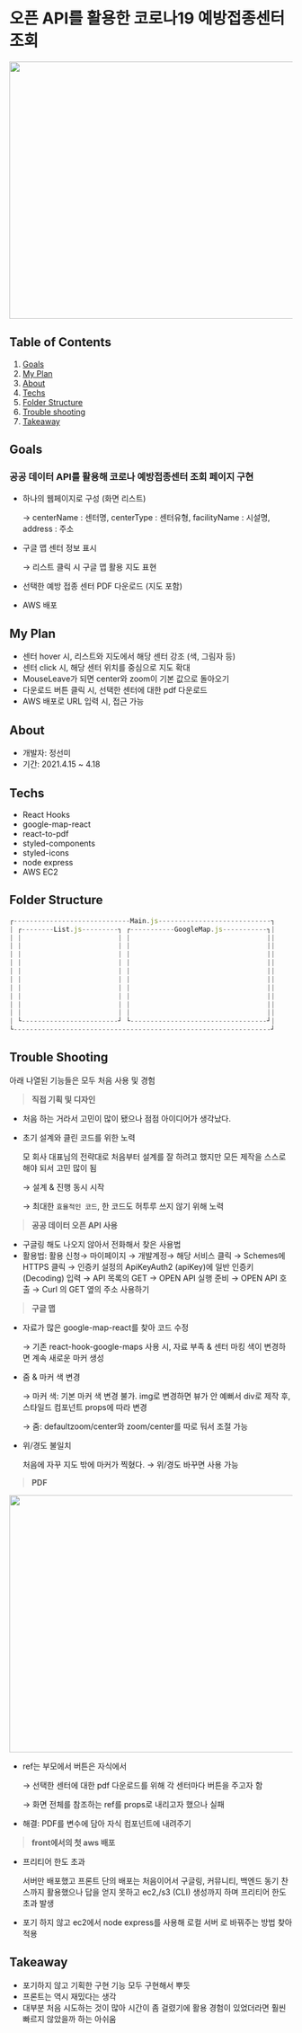 # 오픈 API를 활용한 코로나19 예방접종센터 조회
<img src="https://im6.ezgif.com/tmp/ezgif-6-03f389a628b8.gif" width="838" height="458.094" />

## Table of Contents
1. [Goals](#goals)
2. [My Plan](#my-plan)
3. [About](#about)
4. [Techs](#techs)
5. [Folder Structure](#folder-structure)
6. [Trouble shooting](#trouble-shooting)
7. [Takeaway](#takeaway)

## Goals
### 공공 데이터 API를 활용해 코로나 예방접종센터 조회 페이지 구현
        
- 하나의 웹페이지로 구성 (화면 리스트)

     → centerName : 센터명, centerType : 센터유형, facilityName : 시설명, address : 주소

- 구글 맵 센터 정보 표시

     → 리스트 클릭 시 구글 맵 활용 지도 표현

- 선택한 예방 접종 센터 PDF 다운로드 (지도 포함)
- AWS 배포

## My Plan
- 센터 hover 시, 리스트와 지도에서 해당 센터 강조 (색, 그림자 등)
- 센터 click 시, 해당 센터 위치를 중심으로 지도 확대
- MouseLeave가 되면 center와 zoom이 기본 값으로 돌아오기
- 다운로드 버튼 클릭 시, 선택한 센터에 대한 pdf 다운로드
- AWS 배포로 URL 입력 시, 접근 가능

## About
- 개발자: 정선미
- 기간: 2021.4.15 ~ 4.18

## Techs
- React Hooks
- google-map-react
- react-to-pdf
- styled-components
- styled-icons
- node express
- AWS EC2

## Folder Structure
```jsx
┌-----------------------------Main.js----------------------------┐
| ┌--------List.js---------┐ ┌-----------GoogleMap.js-----------┐|
| |                        | |                                  ||
| |                        | |                                  ||
| |                        | |                                  ||
| |                        | |                                  ||
| |                        | |                                  ||
| |                        | |                                  ||
| |                        | |                                  ||
| |                        | |                                  ||
| |                        | |                                  ||
| |                        | |                                  ||
| └------------------------┘ └----------------------------------┘|
└----------------------------------------------------------------┘
```

## Trouble Shooting
아래 나열된 기능들은 모두 처음 사용 및 경험

> **직접 기획 및 디자인**

- 처음 하는 거라서 고민이 많이 됐으나 점점 아이디어가 생각났다.

- 초기 설계와 클린 코드를 위한 노력

    모 회사 대표님의 전략대로 처음부터 설계를 잘 하려고 했지만 모든 제작을 스스로 해야 되서 고민 많이 됨

    → 설계 & 진행 동시 시작

    → 최대한 `효율적인 코드`, 한 코드도 허투루 쓰지 않기 위해 노력
    
    
> **공공 데이터 오픈 API 사용**

- 구글링 해도 나오지 않아서 전화해서 찾은 사용법
- 활용법: 활용 신청→ 마이페이지 → 개발계정→ 해당 서비스 클릭 → Schemes에 HTTPS 클릭 → 인증키 설정의 ApiKeyAuth2 (apiKey)에 일반 인증키(Decoding) 입력 → API 목록의 GET → OPEN API 실행 준비 → OPEN API 호출 → Curl 의 GET 옆의 주소 사용하기

> **구글 맵**

- 자료가 많은 google-map-react를 찾아 코드 수정

    → 기존 react-hook-google-maps 사용 시, 자료 부족 & 센터 마킹 색이 변경하면 계속 새로운 마커 생성

- 줌 & 마커 색 변경

    → 마커 색: 기본 마커 색 변경 불가. img로 변경하면 뷰가 안 예뻐서 div로 제작 후, 스타일드 컴포넌트 props에 따라 변경

    → 줌: defaultzoom/center와 zoom/center를 따로 둬서 조절 가능

- 위/경도 불일치

    처음에 자꾸 지도 밖에 마커가 찍혔다. → 위/경도 바꾸면 사용 가능
    
> **PDF**
<img src="https://im6.ezgif.com/tmp/ezgif-6-008ea5b4d9b7.gif" width="838" height="458.094" />

- ref는 부모에서 버튼은 자식에서

    → 선택한 센터에 대한 pdf 다운로드를 위해 각 센터마다 버튼을 주고자 함

    → 화면 전체를 참조하는 ref를 props로 내리고자 했으나 실패

- 해결: PDF를 변수에 담아 자식 컴포넌트에 내려주기

> **front에서의 첫 aws 배포**

- 프리티어 한도 초과

    서버만 배포했고 프론트 단의 배포는 처음이어서 구글링, 커뮤니티, 백엔드 동기 찬스까지 활용했으나 답을 얻지 못하고 ec2,/s3 (CLI) 생성까지 하며 프리티어 한도 초과 발생

- 포기 하지 않고 ec2에서 node express를 사용해 로컬 서버 로 바꿔주는 방법 찾아 적용

## Takeaway
- 포기하지 않고 기획한 구현 기능 모두 구현해서 뿌듯
- 프론트는 역시 재밌다는 생각
- 대부분 처음 시도하는 것이 많아 시간이 좀 걸렸기에 활용 경험이 있었더라면 훨씬 빠르지 않았을까 하는 아쉬움
